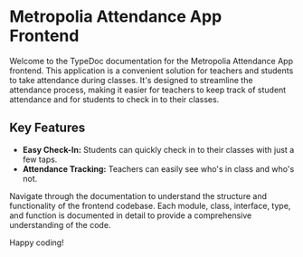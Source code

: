 # Metropolia Attendance App Frontend

Welcome to the TypeDoc documentation for the Metropolia Attendance App frontend. This application is a convenient solution for teachers and students to take attendance during classes. It's designed to streamline the attendance process, making it easier for teachers to keep track of student attendance and for students to check in to their classes.

## Key Features

- **Easy Check-In:** Students can quickly check in to their classes with just a few taps.
- **Attendance Tracking:** Teachers can easily see who's in class and who's not.

Navigate through the documentation to understand the structure and functionality of the frontend codebase. Each module, class, interface, type, and function is documented in detail to provide a comprehensive understanding of the code.

Happy coding!
